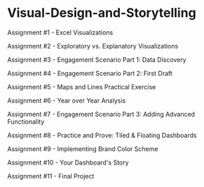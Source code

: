 # Visual-Design-and-Storytelling

Assignment #1 - Excel Visualizations

Assignment #2 - Exploratory vs. Explanatory Visualizations

Assignment #3 - Engagement Scenario Part 1: Data Discovery

Assignment #4 - Engagement Scenario Part 2: First Draft

Assignment #5 - Maps and Lines Practical Exercise

Assignment #6 - Year over Year Analysis

Assignment #7 - Engagement Scenario Part 3: Adding Advanced Functionality

Assignment #8 - Practice and Prove: Tiled & Floating Dashboards

Assignment #9 - Implementing Brand Color Scheme

Assignment #10 - Your Dashboard's Story

Assignment #11 - Final Project



















